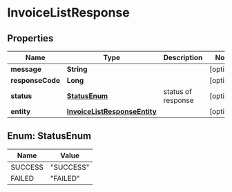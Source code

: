 

# InvoiceListResponse

## Properties

Name | Type | Description | Notes
------------ | ------------- | ------------- | -------------
**message** | **String** |  |  [optional]
**responseCode** | **Long** |  |  [optional]
**status** | [**StatusEnum**](#StatusEnum) | status of response |  [optional]
**entity** | [**InvoiceListResponseEntity**](InvoiceListResponseEntity.md) |  |  [optional]



## Enum: StatusEnum

Name | Value
---- | -----
SUCCESS | &quot;SUCCESS&quot;
FAILED | &quot;FAILED&quot;



